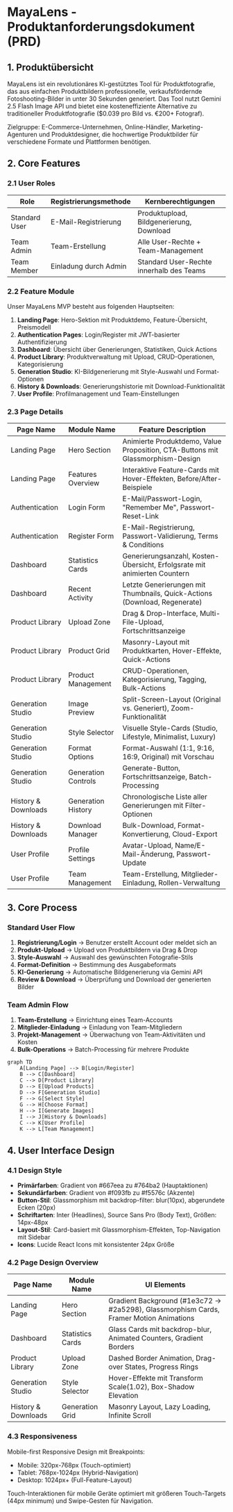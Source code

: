 # MayaLens - Produktanforderungsdokument (PRD)

## 1. Produktübersicht

MayaLens ist ein revolutionäres KI-gestütztes Tool für Produktfotografie, das aus einfachen Produktbildern professionelle, verkaufsfördernde Fotoshooting-Bilder in unter 30 Sekunden generiert. Das Tool nutzt Gemini 2.5 Flash Image API und bietet eine kosteneffiziente Alternative zu traditioneller Produktfotografie ($0.039 pro Bild vs. €200+ Fotograf).

Zielgruppe: E-Commerce-Unternehmen, Online-Händler, Marketing-Agenturen und Produktdesigner, die hochwertige Produktbilder für verschiedene Formate und Plattformen benötigen.

## 2. Core Features

### 2.1 User Roles

| Role | Registrierungsmethode | Kernberechtigungen |
|------|----------------------|--------------------|
| Standard User | E-Mail-Registrierung | Produktupload, Bildgenerierung, Download |
| Team Admin | Team-Erstellung | Alle User-Rechte + Team-Management |
| Team Member | Einladung durch Admin | Standard User-Rechte innerhalb des Teams |

### 2.2 Feature Module

Unser MayaLens MVP besteht aus folgenden Hauptseiten:

1. **Landing Page**: Hero-Sektion mit Produktdemo, Feature-Übersicht, Preismodell
2. **Authentication Pages**: Login/Register mit JWT-basierter Authentifizierung
3. **Dashboard**: Übersicht über Generierungen, Statistiken, Quick Actions
4. **Product Library**: Produktverwaltung mit Upload, CRUD-Operationen, Kategorisierung
5. **Generation Studio**: KI-Bildgenerierung mit Style-Auswahl und Format-Optionen
6. **History & Downloads**: Generierungshistorie mit Download-Funktionalität
7. **User Profile**: Profilmanagement und Team-Einstellungen

### 2.3 Page Details

| Page Name | Module Name | Feature Description |
|-----------|-------------|--------------------|
| Landing Page | Hero Section | Animierte Produktdemo, Value Proposition, CTA-Buttons mit Glassmorphism-Design |
| Landing Page | Features Overview | Interaktive Feature-Cards mit Hover-Effekten, Before/After-Beispiele |
| Authentication | Login Form | E-Mail/Passwort-Login, "Remember Me", Passwort-Reset-Link |
| Authentication | Register Form | E-Mail-Registrierung, Passwort-Validierung, Terms & Conditions |
| Dashboard | Statistics Cards | Generierungsanzahl, Kosten-Übersicht, Erfolgsrate mit animierten Countern |
| Dashboard | Recent Activity | Letzte Generierungen mit Thumbnails, Quick-Actions (Download, Regenerate) |
| Product Library | Upload Zone | Drag & Drop-Interface, Multi-File-Upload, Fortschrittsanzeige |
| Product Library | Product Grid | Masonry-Layout mit Produktkarten, Hover-Effekte, Quick-Actions |
| Product Library | Product Management | CRUD-Operationen, Kategorisierung, Tagging, Bulk-Actions |
| Generation Studio | Image Preview | Split-Screen-Layout (Original vs. Generiert), Zoom-Funktionalität |
| Generation Studio | Style Selector | Visuelle Style-Cards (Studio, Lifestyle, Minimalist, Luxury) |
| Generation Studio | Format Options | Format-Auswahl (1:1, 9:16, 16:9, Original) mit Vorschau |
| Generation Studio | Generation Controls | Generate-Button, Fortschrittsanzeige, Batch-Processing |
| History & Downloads | Generation History | Chronologische Liste aller Generierungen mit Filter-Optionen |
| History & Downloads | Download Manager | Bulk-Download, Format-Konvertierung, Cloud-Export |
| User Profile | Profile Settings | Avatar-Upload, Name/E-Mail-Änderung, Passwort-Update |
| User Profile | Team Management | Team-Erstellung, Mitglieder-Einladung, Rollen-Verwaltung |

## 3. Core Process

### Standard User Flow
1. **Registrierung/Login** → Benutzer erstellt Account oder meldet sich an
2. **Produkt-Upload** → Upload von Produktbildern via Drag & Drop
3. **Style-Auswahl** → Auswahl des gewünschten Fotografie-Stils
4. **Format-Definition** → Bestimmung des Ausgabeformats
5. **KI-Generierung** → Automatische Bildgenerierung via Gemini API
6. **Review & Download** → Überprüfung und Download der generierten Bilder

### Team Admin Flow
1. **Team-Erstellung** → Einrichtung eines Team-Accounts
2. **Mitglieder-Einladung** → Einladung von Team-Mitgliedern
3. **Projekt-Management** → Überwachung von Team-Aktivitäten und Kosten
4. **Bulk-Operations** → Batch-Processing für mehrere Produkte

```mermaid
graph TD
    A[Landing Page] --> B[Login/Register]
    B --> C[Dashboard]
    C --> D[Product Library]
    D --> E[Upload Products]
    D --> F[Generation Studio]
    F --> G[Select Style]
    G --> H[Choose Format]
    H --> I[Generate Images]
    I --> J[History & Downloads]
    C --> K[User Profile]
    K --> L[Team Management]
```

## 4. User Interface Design

### 4.1 Design Style

- **Primärfarben**: Gradient von #667eea zu #764ba2 (Hauptaktionen)
- **Sekundärfarben**: Gradient von #f093fb zu #f5576c (Akzente)
- **Button-Stil**: Glassmorphism mit backdrop-filter: blur(10px), abgerundete Ecken (20px)
- **Schriftarten**: Inter (Headlines), Source Sans Pro (Body Text), Größen: 14px-48px
- **Layout-Stil**: Card-basiert mit Glassmorphism-Effekten, Top-Navigation mit Sidebar
- **Icons**: Lucide React Icons mit konsistenter 24px Größe

### 4.2 Page Design Overview

| Page Name | Module Name | UI Elements |
|-----------|-------------|-------------|
| Landing Page | Hero Section | Gradient Background (#1e3c72 → #2a5298), Glassmorphism Cards, Framer Motion Animations |
| Dashboard | Statistics Cards | Glass Cards mit backdrop-blur, Animated Counters, Gradient Borders |
| Product Library | Upload Zone | Dashed Border Animation, Drag-over States, Progress Rings |
| Generation Studio | Style Selector | Hover-Effekte mit Transform Scale(1.02), Box-Shadow Elevation |
| History & Downloads | Generation Grid | Masonry Layout, Lazy Loading, Infinite Scroll |

### 4.3 Responsiveness

Mobile-first Responsive Design mit Breakpoints:
- Mobile: 320px-768px (Touch-optimiert)
- Tablet: 768px-1024px (Hybrid-Navigation)
- Desktop: 1024px+ (Full-Feature-Layout)

Touch-Interaktionen für mobile Geräte optimiert mit größeren Touch-Targets (44px minimum) und Swipe-Gesten für Navigation.